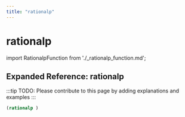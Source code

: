 ```yaml
---
title: "rationalp"
---
```


# rationalp

import RationalpFunction from './_rationalp_function.md';

<RationalpFunction />

## Expanded Reference: rationalp

:::tip
TODO: Please contribute to this page by adding explanations and examples
:::

```lisp
(rationalp )
```
